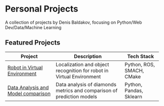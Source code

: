 # Personal Projects  
A collection of projects by Denis Baldakov, focusing on Python/Web Dev/Data/Machine Learning 

## Featured Projects  
| Project | Description | Tech Stack |  
|---------|------------|------------|  
| [Robot in Virtual Environment](/ROS-systems) | Localization and object recognition for robot in Virtual Environment | Python, ROS, SMACH, CMake |  
| [Data Analysis and Model comparison](/ML/Feature_eng) | Data analysis of diamonds metrics and comparison of prediction models | Python, Pandas, Sklearn |  

